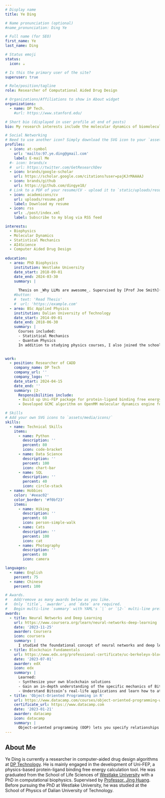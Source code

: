 ```yaml
---
# Display name
title: Ye Ding

# Name pronunciation (optional)
#name_pronunciation: Ding Ye

# Full name (for SEO)
first_name: Ye
last_name: Ding

# Status emoji
status:
  icon: ☕️

# Is this the primary user of the site?
superuser: true

# Role/position/tagline
role: Researcher of Computational Aided Drug Design

# Organizations/Affiliations to show in About widget
organizations:
  - name: DP Tech.
    #url: https://www.stanford.edu/

# Short bio (displayed in user profile at end of posts)
bio: My research interests include the molecular dynamics of biomolecules, drug design, and the application of deep learning in biological sciences.

# Social Networking
# Need to use another icon? Simply download the SVG icon to your `assets/media/icons/` folder.
profiles:
  - icon: at-symbol
    url: 'mailto:97.ye.ding@gmail.com'
    label: E-mail Me
  #- icon: brands/x
  #  url: https://twitter.com/GetResearchDev
  - icon: brands/google-scholar
    url: https://scholar.google.com/citations?user=pajKJrMAAAAJ
  - icon: brands/github
    url: https://github.com/dingye18/
  # Link to a PDF of your resume/CV - upload it to `static/uploads/resume.pdf`
  - icon: academicons/cv
    url: uploads/resume.pdf
    label: Download my resume
  - icon: rss
    url: ./post/index.xml
    label: Subscribe to my blog via RSS feed

interests:
  - Biophysics
  - Molecular Dynamics
  - Statistical Mechanics
  - AI4Science
  - Computer Aided Drug Design
  
education:
  - area: PhD Biophysics
    institution: Westlake University
    date_start: 2018-09-01
    date_end: 2024-03-30
    summary: |
      
      Thesis on _Why LLMs are awesome_. Supervised by [Prof Joe Smith](https://example.com). Presented papers at 5 IEEE conferences with the contributions being published in 2 Springer journals.
    #button:
    #  text: 'Read Thesis'
    #  url: 'https://example.com'
  - area: BSc Applied Physics
    institution: Dalian University of Technology
    date_start: 2014-09-01
    date_end: 2018-06-30
    summary: | 
      Courses included:
      - Statistical Mechanics
      - Quantum Physics
      In addition to studying physics courses, I also joined the school's supercomputing club, where I learned more high-performance computing technologies and programming skills.
  

work:
  - position: Researcher of CADD
    company_name: DP Tech
    company_url: ''
    company_logo: ''
    date_start: 2024-04-15
    date_end: ''
    summary: |2-
      Responsibilities include:
      - Build up Uni-FEP package for protein-ligand binding free energy evaluation.
      - Developed GCMC algorithm on OpenMM molecular dynamics engine for the enhanced sampling on water molecules in the cavity.

# Skills
# Add your own SVG icons to `assets/media/icons/`
skills:
  - name: Technical Skills
    items:
      - name: Python
        description: ''
        percent: 80
        icon: code-bracket
      - name: Data Science
        description: ''
        percent: 100
        icon: chart-bar
      - name: SQL
        description: ''
        percent: 40
        icon: circle-stack
  - name: Hobbies
    color: '#eeac02'
    color_border: '#f0bf23'
    items:
      - name: Hiking
        description: ''
        percent: 60
        icon: person-simple-walk
      - name: Cats
        description: ''
        percent: 100
        icon: cat
      - name: Photography
        description: ''
        percent: 80
        icon: camera

languages:
  - name: English
    percent: 75
  - name: Chinese
    percent: 100

# Awards.
#   Add/remove as many awards below as you like.
#   Only `title`, `awarder`, and `date` are required.
#   Begin multi-line `summary` with YAML's `|` or `|2-` multi-line prefix and indent 2 spaces below.
awards:
  - title: Neural Networks and Deep Learning
    url: https://www.coursera.org/learn/neural-networks-deep-learning
    date: '2023-11-25'
    awarder: Coursera
    icon: coursera
    summary: |
      I studied the foundational concept of neural networks and deep learning. By the end, I was familiar with the significant technological trends driving the rise of deep learning; build, train, and apply fully connected deep neural networks; implement efficient (vectorized) neural networks; identify key parameters in a neural network’s architecture; and apply deep learning to your own applications.
  - title: Blockchain Fundamentals
    url: https://www.edx.org/professional-certificate/uc-berkeleyx-blockchain-fundamentals
    date: '2023-07-01'
    awarder: edX
    icon: edx
    summary: |
      Learned:
      - Synthesize your own blockchain solutions
      - Gain an in-depth understanding of the specific mechanics of Bitcoin
      - Understand Bitcoin’s real-life applications and learn how to attack and destroy Bitcoin, Ethereum, smart contracts and Dapps, and alternatives to Bitcoin’s Proof-of-Work consensus algorithm
  - title: 'Object-Oriented Programming in R'
    url: https://www.datacamp.com/courses/object-oriented-programming-with-s3-and-r6-in-r
    certificate_url: https://www.datacamp.com
    date: '2023-01-21'
    awarder: datacamp
    icon: datacamp
    summary: |
      Object-oriented programming (OOP) lets you specify relationships between functions and the objects that they can act on, helping you manage complexity in your code. This is an intermediate level course, providing an introduction to OOP, using the S3 and R6 systems. S3 is a great day-to-day R programming tool that simplifies some of the functions that you write. R6 is especially useful for industry-specific analyses, working with web APIs, and building GUIs.
---
```


## About Me

Ye Ding is currently a researcher in computer-aided drug design algorithms at [DP Technology](https://www.dp.tech/en). 
He is mainly engaged in the development of Uni-FEP, a physics-based protein-ligand binding free energy calculation tool. He was graduated from the School of Life Sciences of [Westlake University](https://en.westlake.edu.cn/) with a PhD in computational biophysics. 
Supervised by [Professor. Jing Huang](http://www.compbiophysics.org/). 
Before pursuing the PhD at Westlake University, he was studied at the School of Physics of Dalian University of Technology.
